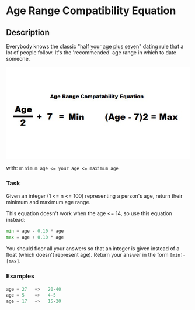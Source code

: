 # Age Range Compatibility Equation

## Description

Everybody knows the classic "[half your age plus seven](https://en.wikipedia.org/wiki/Age_disparity_in_sexual_relationships#The_.22half-your-age-plus-seven.22_rule)" dating rule that a lot of people follow. It's the 'recommended' age range in which to date someone.

<p align="center">
<img alt="Age Range Compatibility Equation" src="./img/age-range-compatibility-equation.jpg">
</p>

with: `minimum age <= your age <= maximum age`

### Task

Given an integer (1 <= n <= 100) representing a person's age, return their minimum and maximum age range.

This equation doesn't work when the age <= 14, so use this equation instead:

```python
min = age - 0.10 * age
max = age + 0.10 * age
```

You should floor all your answers so that an integer is given instead of a float (which doesn't represent age). Return your answer in the form `[min]-[max]`.

### Examples

```python
age = 27   =>   20-40
age = 5    =>   4-5
age = 17   =>   15-20
```
